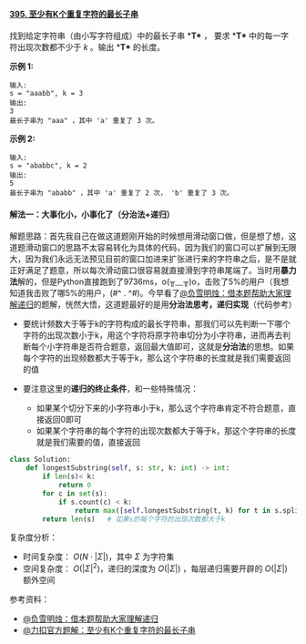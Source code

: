 #### [395. 至少有K个重复字符的最长子串](https://leetcode-cn.com/problems/longest-substring-with-at-least-k-repeating-characters/)

找到给定字符串（由小写字符组成）中的最长子串 ***T\*** ， 要求 ***T\*** 中的每一字符出现次数都不少于 *k* 。输出 ***T\*** 的长度。

**示例 1:**

```
输入:
s = "aaabb", k = 3
输出:
3
最长子串为 "aaa" ，其中 'a' 重复了 3 次。
```

**示例 2:**

```
输入:
s = "ababbc", k = 2
输出:
5
最长子串为 "ababb" ，其中 'a' 重复了 2 次， 'b' 重复了 3 次。
```

#### 解法一：大事化小，小事化了（分治法+递归）

解题思路：首先我自己在做这道题刚开始的时候想用滑动窗口做，但是想了想，这道题滑动窗口的思路不太容易转化为具体的代码，因为我们的窗口可以扩展到无限大，因为我们永远无法预见目前的窗口加进来扩张进行来的字符串之后，是不是就正好满足了题意，所以每次滑动窗口很容易就直接滑到字符串尾端了。当时用**暴力法**解的，但是Python直接跑到了9736ms，o(╥﹏╥)o，击败了5%的用户（我想知道我击败了哪5%的用户，(#^ . ^#)。今早看了[@负雪明烛：借本题帮助大家理解递归](https://leetcode-cn.com/problems/longest-substring-with-at-least-k-repeating-characters/solution/jie-ben-ti-bang-zhu-da-jia-li-jie-di-gui-obla/)的题解，恍然大悟，这道题最好的是用**分治法思考，递归实现**（代码参考）

- 要统计频数大于等于k的字符构成的最长字符串，那我们可以先判断一下哪个字符的出现次数小于k，用这个字符将原字符串切分为小字符串，进而再去判断每个小字符串是否符合题意，返回最大值即可，这就是**分治法**的思想。如果每个字符的出现频数都大于等于k，那么这个字符串的长度就是我们需要返回的值

- 要注意这里的**递归的终止条件**，和一些特殊情况：
  - 如果某个切分下来的小字符串小于k，那么这个字符串肯定不符合题意，直接返回0即可
  - 如果某个字符串的每个字符的出现次数都大于等于k，那这个字符串的长度就是我们需要的值，直接返回

```python
class Solution:
    def longestSubstring(self, s: str, k: int) -> int:
        if len(s)< k:
            return 0
        for c in set(s):
            if s.count(c) < k:
                return max([self.longestSubstring(t, k) for t in s.split(c)])
        return len(s)   # 如果s的每个字符的出现次数都大于k
```

复杂度分析：

- 时间复杂度： $O(N\cdot|\Sigma|)$，其中 $\Sigma$ 为字符集
- 空间复杂度： $O(|\Sigma|^2)$，递归的深度为 $O(|\Sigma|)$ ，每层递归需要开辟的 $O(|\Sigma|)$ 额外空间

参考资料：

- [@负雪明烛：借本题帮助大家理解递归](https://leetcode-cn.com/problems/longest-substring-with-at-least-k-repeating-characters/solution/jie-ben-ti-bang-zhu-da-jia-li-jie-di-gui-obla/)
- [@力扣官方题解：至少有K个重复字符的最长子串](https://leetcode-cn.com/problems/longest-substring-with-at-least-k-repeating-characters/solution/zhi-shao-you-kge-zhong-fu-zi-fu-de-zui-c-o6ww/)